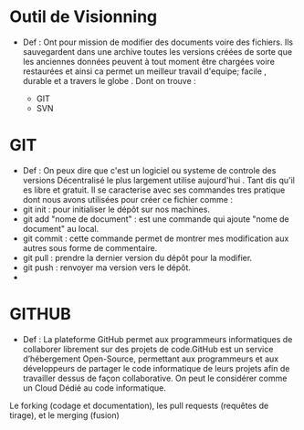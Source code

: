 # Outil de Visionning 

 - Def :
    Ont pour mission de modifier des documents voire des fichiers. Ils sauvegardent dans une archive toutes les versions créées de sorte que les anciennes données peuvent à tout moment être chargées voire restaurées et ainsi ca permet un meilleur travail d'equipe; facile , durable et a travers le globe . Dont on trouve :
    
    - GIT
    - SVN
    
 # GIT
 
  - Def :
    On peux dire que c'est un logiciel ou systeme de controle des versions Décentralisé le plus largement utilise aujourd'hui . Tant dis qu'il es libre et gratuit.
 Il se caracterise avec ses commandes tres pratique dont nous avons utilisées pour créer ce fichier comme :
- git init : pour initialiser le dépôt sur nos machines. 
- git add "nome de document" : est une commande qui ajoute "nome de document" au local.
- git commit : cette commande permet de montrer mes modification aux autres sous forme de commentaire.
- git pull : prendre la dernier version du dépôt pour la modifier.
- git push : renvoyer ma version vers le dépôt.
-

# GITHUB 

 - Def :
   La plateforme GitHub permet aux programmeurs informatiques de collaborer librement sur des projets de code.GitHub est un service d’hébergement Open-Source, permettant aux programmeurs et aux développeurs de partager le code informatique de leurs projets afin de travailler dessus de façon collaborative. On peut le considérer comme un Cloud Dédié au code informatique.

Le forking (codage et documentation), les pull requests (requêtes de tirage), et le merging (fusion)
